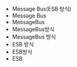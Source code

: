 - Message Bus(ESB 방식)
- Message Bus
- MessageBus
- MessageBus방식
- MessageBus 방식
- ESB 방식
- ESB방식
- ESB